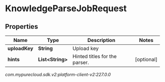 # KnowledgeParseJobRequest


## Properties

| Name | Type | Description | Notes |
| ------------ | ------------- | ------------- | ------------- |
| **uploadKey** | **String** | Upload key |  |
| **hints** | **List&lt;String&gt;** | Hinted titles for the parser. |  [optional] |




_com.mypurecloud.sdk.v2:platform-client-v2:227.0.0_
